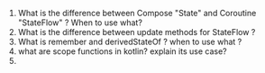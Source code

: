 1. What is the difference between Compose "State" and Coroutine "StateFlow" ? 
   When to use what?
2. What is the difference between update methods for StateFlow ?
3. What is remember and derivedStateOf ? when to use what ?
4. what are scope functions in kotlin? explain its use case?
5. 
   